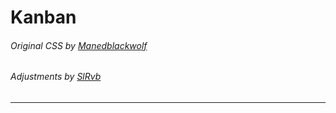 # Kanban
###### Original CSS by [Manedblackwolf](https://github.com/Braweria/Spectrum)
###### Adjustments by [SlRvb](https://SlRvb.github.io/Site/)

---